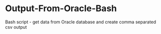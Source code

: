 # Output-From-Oracle-Bash
Bash script - get data from Oracle database and create comma separated csv output
